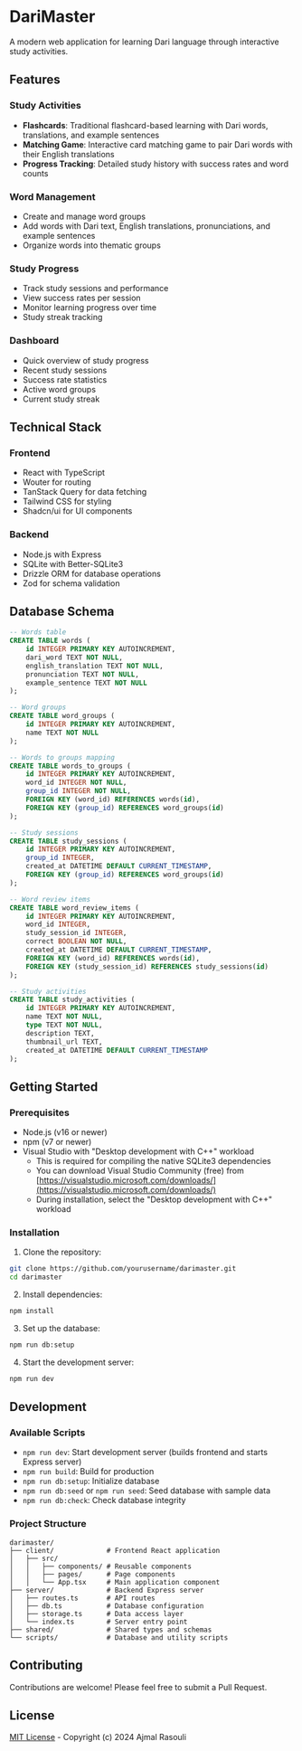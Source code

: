 # DariMaster

A modern web application for learning Dari language through interactive study activities.

## Features

### Study Activities
- **Flashcards**: Traditional flashcard-based learning with Dari words, translations, and example sentences
- **Matching Game**: Interactive card matching game to pair Dari words with their English translations
- **Progress Tracking**: Detailed study history with success rates and word counts

### Word Management
- Create and manage word groups
- Add words with Dari text, English translations, pronunciations, and example sentences
- Organize words into thematic groups

### Study Progress
- Track study sessions and performance
- View success rates per session
- Monitor learning progress over time
- Study streak tracking

### Dashboard
- Quick overview of study progress
- Recent study sessions
- Success rate statistics
- Active word groups
- Current study streak

## Technical Stack

### Frontend
- React with TypeScript
- Wouter for routing
- TanStack Query for data fetching
- Tailwind CSS for styling
- Shadcn/ui for UI components

### Backend
- Node.js with Express
- SQLite with Better-SQLite3
- Drizzle ORM for database operations
- Zod for schema validation

## Database Schema

```sql
-- Words table
CREATE TABLE words (
    id INTEGER PRIMARY KEY AUTOINCREMENT,
    dari_word TEXT NOT NULL,
    english_translation TEXT NOT NULL,
    pronunciation TEXT NOT NULL,
    example_sentence TEXT NOT NULL
);

-- Word groups
CREATE TABLE word_groups (
    id INTEGER PRIMARY KEY AUTOINCREMENT,
    name TEXT NOT NULL
);

-- Words to groups mapping
CREATE TABLE words_to_groups (
    id INTEGER PRIMARY KEY AUTOINCREMENT,
    word_id INTEGER NOT NULL,
    group_id INTEGER NOT NULL,
    FOREIGN KEY (word_id) REFERENCES words(id),
    FOREIGN KEY (group_id) REFERENCES word_groups(id)
);

-- Study sessions
CREATE TABLE study_sessions (
    id INTEGER PRIMARY KEY AUTOINCREMENT,
    group_id INTEGER,
    created_at DATETIME DEFAULT CURRENT_TIMESTAMP,
    FOREIGN KEY (group_id) REFERENCES word_groups(id)
);

-- Word review items
CREATE TABLE word_review_items (
    id INTEGER PRIMARY KEY AUTOINCREMENT,
    word_id INTEGER,
    study_session_id INTEGER,
    correct BOOLEAN NOT NULL,
    created_at DATETIME DEFAULT CURRENT_TIMESTAMP,
    FOREIGN KEY (word_id) REFERENCES words(id),
    FOREIGN KEY (study_session_id) REFERENCES study_sessions(id)
);

-- Study activities
CREATE TABLE study_activities (
    id INTEGER PRIMARY KEY AUTOINCREMENT,
    name TEXT NOT NULL,
    type TEXT NOT NULL,
    description TEXT,
    thumbnail_url TEXT,
    created_at DATETIME DEFAULT CURRENT_TIMESTAMP
);
```

## Getting Started

### Prerequisites

- Node.js (v16 or newer)
- npm (v7 or newer)
- Visual Studio with "Desktop development with C++" workload
  - This is required for compiling the native SQLite3 dependencies
  - You can download Visual Studio Community (free) from [https://visualstudio.microsoft.com/downloads/](https://visualstudio.microsoft.com/downloads/)
  - During installation, select the "Desktop development with C++" workload

### Installation

1. Clone the repository:
```bash
git clone https://github.com/yourusername/darimaster.git
cd darimaster
```

2. Install dependencies:
```bash
npm install
```

3. Set up the database:
```bash
npm run db:setup
```

4. Start the development server:
```bash
npm run dev
```

## Development

### Available Scripts
- `npm run dev`: Start development server (builds frontend and starts Express server)
- `npm run build`: Build for production
- `npm run db:setup`: Initialize database
- `npm run db:seed` or `npm run seed`: Seed database with sample data
- `npm run db:check`: Check database integrity

### Project Structure
```
darimaster/
├── client/             # Frontend React application
│   ├── src/
│   │   ├── components/ # Reusable components
│   │   ├── pages/      # Page components
│   │   └── App.tsx     # Main application component
├── server/             # Backend Express server
│   ├── routes.ts       # API routes
│   ├── db.ts           # Database configuration
│   ├── storage.ts      # Data access layer
│   └── index.ts        # Server entry point
├── shared/             # Shared types and schemas
└── scripts/            # Database and utility scripts
```

## Contributing

Contributions are welcome! Please feel free to submit a Pull Request.

## License

[MIT License](LICENSE) - Copyright (c) 2024 Ajmal Rasouli